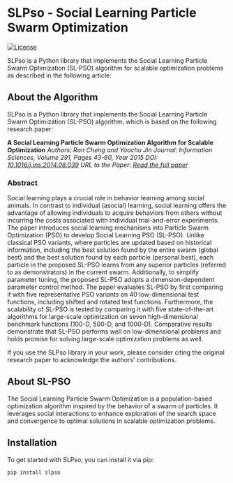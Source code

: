 # SLPso - Social Learning Particle Swarm Optimization

[![License](https://img.shields.io/badge/license-MIT-blue.svg)](https://opensource.org/licenses/MIT)

SLPso is a Python library that implements the Social Learning Particle Swarm Optimization (SL-PSO) algorithm for scalable optimization problems as described in the following article:

## About the Algorithm

SLPso is a Python library that implements the Social Learning Particle Swarm Optimization (SL-PSO) algorithm, which is based on the following research paper:

**A Social Learning Particle Swarm Optimization Algorithm for Scalable Optimization**
*Authors: Ran Cheng and Yaochu Jin*
*Journal: Information Sciences, Volume 291, Pages 43-60, Year 2015*
*DOI: [10.1016/j.ins.2014.08.039](https://doi.org/10.1016/j.ins.2014.08.039)*
*URL to the Paper: [Read the full paper](https://www.sciencedirect.com/science/article/pii/S0020025514008366)*

### Abstract

Social learning plays a crucial role in behavior learning among social animals. In contrast to individual (asocial) learning, social learning offers the advantage of allowing individuals to acquire behaviors from others without incurring the costs associated with individual trial-and-error experiments. The paper introduces social learning mechanisms into Particle Swarm Optimization (PSO) to develop Social Learning PSO (SL-PSO). Unlike classical PSO variants, where particles are updated based on historical information, including the best solution found by the entire swarm (global best) and the best solution found by each particle (personal best), each particle in the proposed SL-PSO learns from any superior particles (referred to as demonstrators) in the current swarm. Additionally, to simplify parameter tuning, the proposed SL-PSO adopts a dimension-dependent parameter control method. The paper evaluates SL-PSO by first comparing it with five representative PSO variants on 40 low-dimensional test functions, including shifted and rotated test functions. Furthermore, the scalability of SL-PSO is tested by comparing it with five state-of-the-art algorithms for large-scale optimization on seven high-dimensional benchmark functions (100-D, 500-D, and 1000-D). Comparative results demonstrate that SL-PSO performs well on low-dimensional problems and holds promise for solving large-scale optimization problems as well.

If you use the SLPso library in your work, please consider citing the original research paper to acknowledge the authors' contributions.



## About SL-PSO

The Social Learning Particle Swarm Optimization is a population-based optimization algorithm inspired by the behavior of a swarm of particles. It leverages social interactions to enhance exploration of the search space and convergence to optimal solutions in scalable optimization problems.

## Installation

To get started with SLPso, you can install it via pip:

```bash
pip install slpso
```
